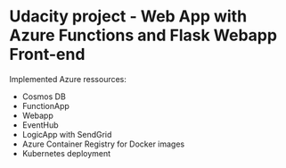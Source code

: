 # Udacity project - Web App with Azure Functions and Flask Webapp Front-end

Implemented Azure ressources:
- Cosmos DB
- FunctionApp
- Webapp
- EventHub
- LogicApp with SendGrid
- Azure Container Registry for Docker images
- Kubernetes deployment
